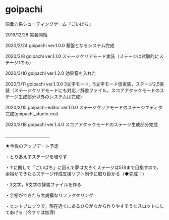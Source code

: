 # goipachi
語彙力系シューティングゲーム『ごいぱち』

2019/12/28 実装開始

2020/2/24 goipachi ver.1.0.0 基盤となるシステム完成

2020/3/8 goipachi ver.1.1.0 ステージクリアモード実装（ステージは試験的にステージ1のみ）

2020/3/10 goipachi ver.1.2.0 効果音を入れた

2020/3/11 goipachi ver.1.3.0 3文字モード，5文字モード仮実装，ステージ2,5実装（ステージクリアモードにも対応／辞書ファイル，スコアアタックモードのステージ生成部分以外のシステムは完成）

2020/3/15 goipachi-editor ver.1.0.0 ステージクリアモードのステージエディタ完成(goipachi_studio.exe) 

2020/3/18 goipachi ver.1.4.0 スコアアタックモードのステージ生成部分完成

＿＿＿＿＿＿＿＿＿＿

★今後のアップデート予定


・とりあえずステージを増やす

・↑に関して「ごいぱち」に因んで夢は大きくステージは518まで目指すので，余裕ができたらステージ作成支援ソフト制作に取り掛かる（◆完成！）

・3文字，5文字の辞書ファイルを作る

・余裕ができたら大規模なリファクタリング

・ヒントブロックで，現在近くにあるひらがなから作りやすそうなスロットにしてあげる（今すぐは無理）
